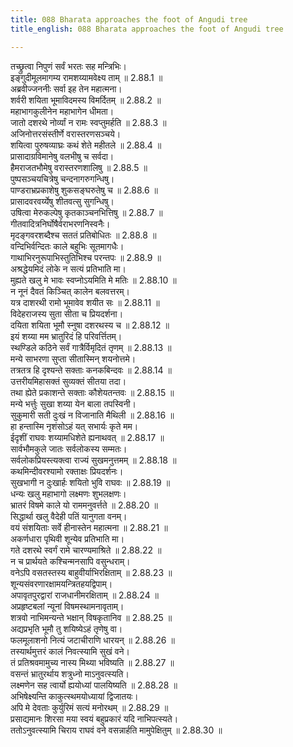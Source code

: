```yaml
---
title: 088 Bharata approaches the foot of Angudi tree
title_english: 088 Bharata approaches the foot of Angudi tree

---
```

<div class="audioEmbed"  caption="श्रीराम-हरिसीताराममूर्ति-घनपाठिभ्यां वचनम्" src="https://archive.org/download/Ramayana-recitation-Sriram-harisItArAmamUrti-Ghanapaati-v2/Kanda_2/Kanda_2_AYK-088-Bharatha_Prathignaa.mp3"></div>

तच्छ्रुत्वा निपुणं सर्वं भरतः सह मन्त्रिभिः।  
इङ्गुदीमूलमागम्य रामशय्यामवेक्ष्य ताम् ॥ 2.88.1 ॥   
अब्रवीज्जननीः सर्वा इह तेन महात्मना।  
शर्वरी शयिता भूमाविदमस्य विमर्दितम् ॥ 2.88.2 ॥   
महाभागकुलीनेन महाभागेन धीमता।  
जातो दशरथे नोर्व्यां न रामः स्वप्तुमर्हति ॥ 2.88.3 ॥   
अजिनोत्तरसंस्तीर्णे वरास्तरणसञ्चये।  
शयित्वा पुरुषव्याघ्रः कथं शेते महीतले ॥ 2.88.4 ॥   
प्रासादाग्रविमानेषु वलभीषु च सर्वदा।  
हैमराजतभौमेषु वरास्तरणशालिषु ॥ 2.88.5 ॥   
पुष्पसञ्चयचित्रेषु चन्दनागरुगन्धिषु।  
पाण्डराभ्रप्रकाशेषु शुकसङ्घरुतेषु च ॥ 2.88.6 ॥   
प्रासादवरवर्य्येषु शीतवत्सु सुगन्धिषु।  
उषित्वा मेरुकल्पेषु कृतकाञ्चनभित्तिषु ॥ 2.88.7 ॥   
गीतवादित्रनिर्घोषैर्वराभरणनिस्वनैः।  
मृदङ्गवरशब्दैश्च सततं प्रतिबोधितः ॥ 2.88.8 ॥   
वन्दिभिर्वन्दितः काले बहुभिः सूतमागधैः।  
गाथाभिरनुरूपाभिस्तुतिभिश्च परन्तपः ॥ 2.88.9 ॥   
अश्रद्धेयमिदं लोके न सत्यं प्रतिभाति मा।  
मुह्यते खलु मे भावः स्वप्नोऽयमिति मे मतिः ॥ 2.88.10 ॥   
न नूनं दैवतं किञ्चित् कालेन बलवत्तरम्।  
यत्र दाशरथी रामो भूमावेव शयीत सः ॥ 2.88.11 ॥   
विदेहराजस्य सुता सीता च प्रियदर्शना।  
दयिता शयिता भूमौ स्नुषा दशरथस्य च ॥ 2.88.12 ॥   
इयं शय्या मम भ्रातुरिदं हि परिवर्त्तितम्।  
स्थण्डिले कठिने सर्वं गात्रैर्विमृदितं तृणम् ॥ 2.88.13 ॥   
मन्ये साभरणा सुप्ता सीतास्मिन् शयनोत्तमे।  
तत्रतत्र हि दृश्यन्ते सक्ताः कनकबिन्दवः ॥ 2.88.14 ॥   
उत्तरीयमिहासक्तं सुव्यक्तं सीतया तदा।  
तथा ह्येते प्रकाशन्ते सक्ताः कौशेयतन्तवः ॥ 2.88.15 ॥   
मन्ये भर्त्तुः सुखा शय्या येन बाला तपस्विनी।  
सुकुमारी सती दुःखं न विजानाति मैथिली ॥ 2.88.16 ॥   
हा हन्तास्मि नृशंसोऽहं यत् सभार्यः कृते मम।  
ईदृशीं राघवः शय्यामधिशेते ह्यनाथवत् ॥ 2.88.17 ॥   
सार्वभौमकुले जातः सर्वलोकस्य सम्मतः।  
सर्वलोकप्रियस्त्यक्त्वा राज्यं सुखमनुत्तमम् ॥ 2.88.18 ॥   
कथमिन्दीवरश्यामो रक्ताक्षः प्रियदर्शनः।  
सुखभागी न दुःखार्हः शयितो भुवि राघवः ॥ 2.88.19 ॥   
धन्यः खलु महाभागो लक्ष्मणः शुभलक्षणः।  
भ्रातरं विषमे काले यो राममनुवर्त्तते ॥ 2.88.20 ॥   
सिद्धार्था खलु वैदेही पतिं यानुगता वनम्।  
वयं संशयिताः सर्वे हीनास्तेन महात्मना ॥ 2.88.21 ॥   
अकर्णधारा पृथिवी शून्येव प्रतिभाति मा।  
गते दशरथे स्वर्गं रामे चारण्यमाश्रिते ॥ 2.88.22 ॥   
न च प्रार्थयते कश्चिन्मनसापि वसुन्धराम्।  
वनेऽपि वसतस्तस्य बाहुवीर्याभिरक्षिताम् ॥ 2.88.23 ॥   
शून्यसंवरणारक्षामयन्त्रितहयद्विपाम्।  
अपावृतपुरद्वारां राजधानीमरक्षिताम् ॥ 2.88.24 ॥   
अप्रहृष्टबलां न्यूनां विषमस्थामनावृताम्।  
शत्रवो नाभिमन्यन्ते भक्षान् विषकृतानिव ॥ 2.88.25 ॥   
अद्यप्रभृति भूमौ तु शयिष्येऽहं तृणेषु वा।  
फलमूलाशनो नित्यं जटाचीराणि धारयन् ॥ 2.88.26 ॥   
तस्यार्थमुत्तरं कालं निवत्स्यामि सुखं वने।  
तं प्रतिश्रवमामुच्य नास्य मिथ्या भविष्यति ॥ 2.88.27 ॥   
वसन्तं भ्रातुरर्थाय शत्रुध्नो माऽनुवत्स्यति।  
लक्ष्मणेन सह त्वार्यो ह्ययोध्यां पालयिष्यति ॥ 2.88.28 ॥   
अभिषेक्ष्यन्ति काकुत्स्थमयोध्यायां द्विजातयः।  
अपि मे देवताः कुर्युरिमं सत्यं मनोरथम् ॥ 2.88.29 ॥   
प्रसाद्यमानः शिरसा मया स्वयं बहुप्रकारं यदि नाभिपत्स्यते।  
ततोऽनुवत्स्यामि चिराय राघवं वने वसन्नार्हति मामुपेक्षितुम् ॥ 2.88.30 ॥   